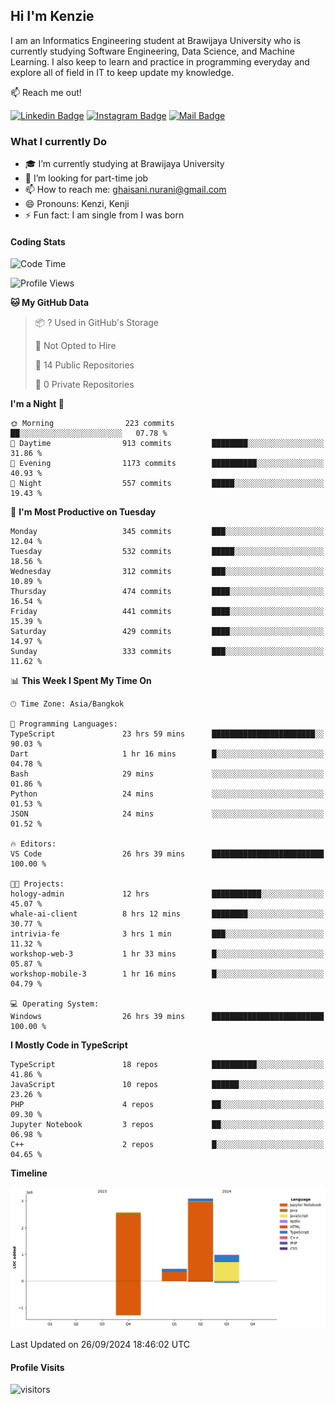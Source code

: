 ## Hi I'm Kenzie


I am an Informatics Engineering student at Brawijaya University who is currently studying Software Engineering, Data Science, and Machine Learning. I also keep to learn and practice in programming everyday and explore all of field in IT to keep update my knowledge.

:mailbox: Reach me out!

[![Linkedin Badge](https://img.shields.io/badge/-Kenzie_Taqiyassar-0e76a8?style=flat&labelColor=0e76a8&logo=linkedin&logoColor=white)](https://www.linkedin.com/in/kenzie-taqiyassar-37458b1aa/) 
[![Instagram Badge](https://img.shields.io/badge/-@__kenziehh_-e84393?style=flat&labelColor=e84393&logo=instagram&logoColor=white)](https://www.instagram.com/_kenziehh/) 
[![Mail Badge](https://img.shields.io/badge/-ghaisani.nurani-c0392b?style=flat&labelColor=c0392b&logo=gmail&logoColor=white)](mailto:ghaisani.nurani@gmail.com)

### What I currently Do

- 🎓 I’m currently studying at Brawijaya University
- 💼 I’m looking for part-time job
- 📫 How to reach me: ghaisani.nurani@gmail.com
- 😄 Pronouns: Kenzi, Kenji
- ⚡ Fun fact: I am single from I was born

#### Coding Stats
<!--START_SECTION:waka-->
![Code Time](http://img.shields.io/badge/Code%20Time-728%20hrs%2032%20mins-blue)

![Profile Views](http://img.shields.io/badge/Profile%20Views-0-blue)

**🐱 My GitHub Data** 

> 📦 ? Used in GitHub's Storage 
 > 
> 🚫 Not Opted to Hire
 > 
> 📜 14 Public Repositories 
 > 
> 🔑 0 Private Repositories 
 > 
**I'm a Night 🦉** 

```text
🌞 Morning                223 commits         ██░░░░░░░░░░░░░░░░░░░░░░░   07.78 % 
🌆 Daytime                913 commits         ████████░░░░░░░░░░░░░░░░░   31.86 % 
🌃 Evening                1173 commits        ██████████░░░░░░░░░░░░░░░   40.93 % 
🌙 Night                  557 commits         █████░░░░░░░░░░░░░░░░░░░░   19.43 % 
```
📅 **I'm Most Productive on Tuesday** 

```text
Monday                   345 commits         ███░░░░░░░░░░░░░░░░░░░░░░   12.04 % 
Tuesday                  532 commits         █████░░░░░░░░░░░░░░░░░░░░   18.56 % 
Wednesday                312 commits         ███░░░░░░░░░░░░░░░░░░░░░░   10.89 % 
Thursday                 474 commits         ████░░░░░░░░░░░░░░░░░░░░░   16.54 % 
Friday                   441 commits         ████░░░░░░░░░░░░░░░░░░░░░   15.39 % 
Saturday                 429 commits         ████░░░░░░░░░░░░░░░░░░░░░   14.97 % 
Sunday                   333 commits         ███░░░░░░░░░░░░░░░░░░░░░░   11.62 % 
```


📊 **This Week I Spent My Time On** 

```text
🕑︎ Time Zone: Asia/Bangkok

💬 Programming Languages: 
TypeScript               23 hrs 59 mins      ███████████████████████░░   90.03 % 
Dart                     1 hr 16 mins        █░░░░░░░░░░░░░░░░░░░░░░░░   04.78 % 
Bash                     29 mins             ░░░░░░░░░░░░░░░░░░░░░░░░░   01.86 % 
Python                   24 mins             ░░░░░░░░░░░░░░░░░░░░░░░░░   01.53 % 
JSON                     24 mins             ░░░░░░░░░░░░░░░░░░░░░░░░░   01.52 % 

🔥 Editors: 
VS Code                  26 hrs 39 mins      █████████████████████████   100.00 % 

🐱‍💻 Projects: 
hology-admin             12 hrs              ███████████░░░░░░░░░░░░░░   45.07 % 
whale-ai-client          8 hrs 12 mins       ████████░░░░░░░░░░░░░░░░░   30.77 % 
intrivia-fe              3 hrs 1 min         ███░░░░░░░░░░░░░░░░░░░░░░   11.32 % 
workshop-web-3           1 hr 33 mins        █░░░░░░░░░░░░░░░░░░░░░░░░   05.87 % 
workshop-mobile-3        1 hr 16 mins        █░░░░░░░░░░░░░░░░░░░░░░░░   04.79 % 

💻 Operating System: 
Windows                  26 hrs 39 mins      █████████████████████████   100.00 % 
```

**I Mostly Code in TypeScript** 

```text
TypeScript               18 repos            ██████████░░░░░░░░░░░░░░░   41.86 % 
JavaScript               10 repos            ██████░░░░░░░░░░░░░░░░░░░   23.26 % 
PHP                      4 repos             ██░░░░░░░░░░░░░░░░░░░░░░░   09.30 % 
Jupyter Notebook         3 repos             ██░░░░░░░░░░░░░░░░░░░░░░░   06.98 % 
C++                      2 repos             █░░░░░░░░░░░░░░░░░░░░░░░░   04.65 % 
```



**Timeline**

![Lines of Code chart](https://raw.githubusercontent.com/kenziehh/kenziehh/master/assets/bar_graph.png)


 Last Updated on 26/09/2024 18:46:02 UTC
<!--END_SECTION:waka-->


#### Profile Visits

![visitors](https://visitor-badge.glitch.me/badge?page_id=kenziehh.kenziehh)





